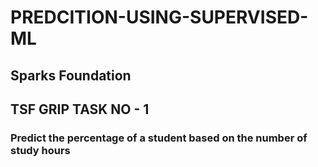 # PREDCITION-USING-SUPERVISED-ML
## Sparks Foundation
## TSF GRIP TASK NO - 1
### Predict the percentage of a student based on the number of study hours
